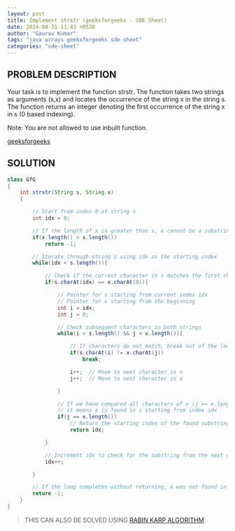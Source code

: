 ```yaml
---
layout: post
title: Implement strstr (geeksforgeeks - SDE Sheet)
date: 2024-08-31 11:43 +0530
author: "Gaurav Kumar"
tags: "java arrays geeksforgeeks sde-sheet"
categories: "sde-sheet"
---
```


## PROBLEM DESCRIPTION

Your task is to implement the function strstr. The function takes two strings as arguments (s,x) and locates the occurrence of the string x in the string s. The function returns an integer denoting the first occurrence of the string x in s (0 based indexing).

Note: You are not allowed to use inbuilt function.

[geeksforgeeks](https://www.geeksforgeeks.org/problems/implement-strstr/1?page=4)

## SOLUTION

```java
class GfG
{
    int strstr(String s, String x)
    {

        // Start from index 0 of string s
        int idx = 0;

        // If the length of x is greater than s, x cannot be a substring of s.
        if(x.length() > s.length())
            return -1;

        // Iterate through string s using idx as the starting index
        while(idx < s.length()){

            // Check if the current character in s matches the first character of x
            if(s.charAt(idx) == x.charAt(0)){

                // Pointer for s starting from current index idx
                // Pointer for x starting from the beginning
                int i = idx;
                int j = 0;

                // Check subsequent characters in both strings
                while(i < s.length() && j < x.length()){

                    // If characters do not match, break out of the loop
                    if(s.charAt(i) != x.charAt(j))
                        break;

                    i++;  // Move to next character in s
                    j++;  // Move to next character in x

                }

                // If we have compared all characters of x (j == x.length()),
                // it means x is found in s starting from index idx
                if(j == x.length())
                    // Return the starting index of the found substring
                    return idx;

            }

            // Increment idx to check for the substring from the next character in s
            idx++;

        }

        // If the loop completes without returning, x was not found in s
        return -1;
    }
}
```

> THIS CAN ALSO BE SOLVED USING [RABIN KARP ALGORITHM](https://gkgaurav31.github.io/posts/rabin-karp/)
